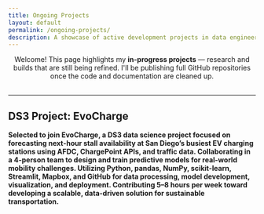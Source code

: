 ```yaml
---
title: Ongoing Projects
layout: default
permalink: /ongoing-projects/
description: A showcase of active development projects in data engineering, machine learning, and cybersecurity
---
```

<div style="text-align: center; margin-bottom: 30px;">
  <p>
    Welcome! This page highlights my <strong>in-progress projects</strong> — research and builds that are still being refined.  
    I'll be publishing full GitHub repositories once the code and documentation are cleaned up.  
  </p>
</div>

---

## DS3 Project: EvoCharge
<b>Selected to join EvoCharge, a DS3 data science project focused on forecasting next-hour stall availability at San Diego’s busiest EV charging stations using AFDC, ChargePoint APIs, and traffic data. Collaborating in a 4-person team to design and train predictive models for real-world mobility challenges. Utilizing Python, pandas, NumPy, scikit-learn, Streamlit, Mapbox, and GitHub for data processing, model development, visualization, and deployment. Contributing 5–8 hours per week toward developing a scalable, data-driven solution for sustainable transportation.</b>


